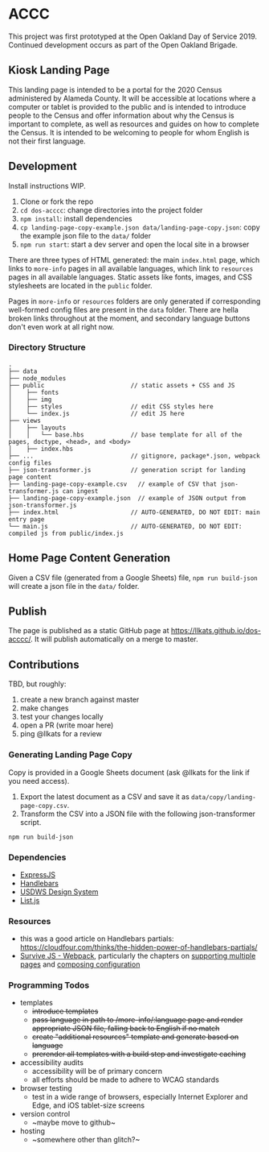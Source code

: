 ACCC
=================

This project was first prototyped at the Open Oakland Day of Service 2019. Continued development occurs as part of the Open Oakland Brigade.

Kiosk Landing Page
------------

This landing page is intended to be a portal for the 2020 Census administered by Alameda County. It will be accessible at locations where a computer or tablet is provided to the public and is intended to introduce people to the Census and offer information about why the Census is important to complete, as well as resources and guides on how to complete the Census. It is intended to be welcoming to people for whom English is not their first language.

## Development

Install instructions WIP.

1. Clone or fork the repo
1. `cd dos-acccc`: change directories into the project folder
1. `npm install`: install dependencies
1. `cp landing-page-copy-example.json data/landing-page-copy.json`: copy the example json file to the `data/` folder
1. `npm run start`: start a dev server and open the local site in a browser

There are three types of HTML generated: the main `index.html` page, which links to `more-info` pages in all available languages, which link to `resources` pages in all available languages. Static assets like fonts, images, and CSS stylesheets are located in the `public` folder.

Pages in `more-info` or `resources` folders are only generated if corresponding well-formed config files are present in the `data` folder. There are hella broken links throughout at the moment, and secondary language buttons don't even work at all right now.

### Directory Structure
```
.
├── data
├── node_modules
├── public                        // static assets + CSS and JS
│    ├── fonts
│    ├── img
│    ├── styles                   // edit CSS styles here
│    └── index.js                 // edit JS here
├── views
│    ├── layouts
│    │   └── base.hbs             // base template for all of the pages, doctype, <head>, and <body>
│    ├── index.hbs
├── ...                           // gitignore, package*.json, webpack config files
├── json-transformer.js           // generation script for landing page content
├── landing-page-copy-example.csv   // example of CSV that json-transformer.js can ingest
├── landing-page-copy-example.json  // example of JSON output from json-transformer.js
├── index.html                    // AUTO-GENERATED, DO NOT EDIT: main entry page
└── main.js                       // AUTO-GENERATED, DO NOT EDIT: compiled js from public/index.js
```

## Home Page Content Generation

Given a CSV file (generated from a Google Sheets) file, `npm run build-json` will create a json file in the `data/` folder.

## Publish

The page is published as a static GitHub page at https://llkats.github.io/dos-acccc/. It will publish automatically on a merge to master.

## Contributions

TBD, but roughly:
1. create a new branch against master
1. make changes
1. test your changes locally
1. open a PR (write moar here)
1. ping @llkats for a review

### Generating Landing Page Copy

Copy is provided in a Google Sheets document (ask @llkats for the link if you need access).

1. Export the latest document as a CSV and save it as `data/copy/landing-page-copy.csv`.
2. Transform the CSV into a JSON file with the following json-transformer script.

```
npm run build-json
```

### Dependencies
- [ExpressJS](https://expressjs.com/)
- [Handlebars](http://handlebarsjs.com/)
- [USDWS Design System](https://designsystem.digital.gov)
- [List.js](https://listjs.com)

### Resources
- this was a good article on Handlebars partials: https://cloudfour.com/thinks/the-hidden-power-of-handlebars-partials/
- [Survive JS - Webpack](https://survivejs.com/webpack/), particularly the chapters on [supporting multiple pages](https://survivejs.com/webpack/output/multiple-pages/) and [composing configuration](https://survivejs.com/webpack/developing/composing-configuration/)

### Programming Todos
- templates
  - ~~introduce templates~~
  - ~~pass language in path to /more-info/:language page and render appropriate JSON file, falling back to English if no match~~
  - ~~create "additional resources" template and generate based on language~~
  - ~~prerender all templates with a build step and investigate caching~~
- accessibility audits
  - accessibility will be of primary concern
  - all efforts should be made to adhere to WCAG standards
- browser testing
  - test in a wide range of browsers, especially Internet Explorer and Edge, and iOS tablet-size screens
- version control
  - ~maybe move to github~
- hosting
  - ~somewhere other than glitch?~
